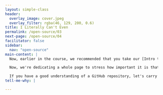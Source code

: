 ```yaml
---
layout: simple-class
header:
  overlay_image: cover.jpeg
  overlay_filter: rgba(46, 129, 200, 0.6)
title: I Literally Can't Even
permalink: /open-source/03
next-page: /open-source/04
facilitator: false
sidebar:
  nav: "open-source"
main-content: |
  Now, earlier in the course, we recommended that you take our [Intro to GitHub Course](https://services.github.com/on-demand/intro-to-github/).

  Now, we're dedicating a whole page to stress how important it is that you do that. The last thing we want is for you to be overwhelmed with GitHub/Git AND how to make a contribution at the same time.

  If you have a good understanding of a GitHub repository, let's carry on.
tell-me-why: |

---
```

